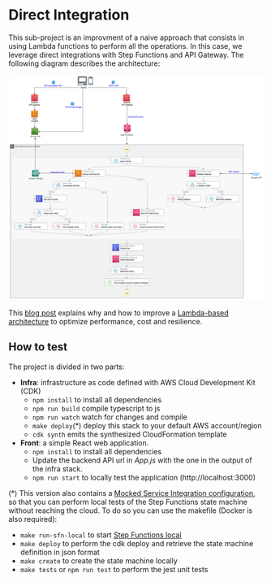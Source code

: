 # Direct Integration

This sub-project is an improvment of a naive approach that consists in using Lambda functions to perform all the operations. In this case, we leverage direct integrations with Step Functions and API Gateway. The following diagram describes the architecture:

![Architecture diagram](../images/archi_direct_integration.png)

This [blog post]() explains why and how to improve a [Lambda-based architecture](../lambda-integration/) to optimize performance, cost and resilience.

## How to test
The project is divided in two parts:
 * **Infra**: infrastructure as code defined with AWS Cloud Development Kit (CDK)
    * `npm install` to install all dependencies
    * `npm run build`   compile typescript to js
    * `npm run watch`   watch for changes and compile
    * `make deploy`(*)      deploy this stack to your default AWS account/region
    * `cdk synth`       emits the synthesized CloudFormation template
 * **Front**: a simple React web application.
   * `npm install` to install all dependencies
   * Update the backend API url in _App.js_ with the one in the output of the infra stack.
   * `npm run start` to locally test the application (http://localhost:3000)


(*) This version also contains a [Mocked Service Integration configuration](https://docs.aws.amazon.com/step-functions/latest/dg/sfn-local-test-sm-exec.html), so that you can perform local tests of the Step Functions state machine without reaching the cloud. To do so you can use the makefile (Docker is also required):
 * `make run-sfn-local` to start [Step Functions local](https://docs.aws.amazon.com/step-functions/latest/dg/sfn-local-docker.html)
 * `make deploy` to perform the cdk deploy and retrieve the state machine definition in json format
 * `make create` to create the state machine locally
 * `make tests` or `npm run test` to perform the jest unit tests